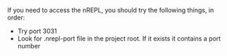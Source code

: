 If you need to access the nREPL, you should try the following things, in order:

* Try port 3031
* Look for .nrepl-port file in the project root. If it exists it contains a port number

